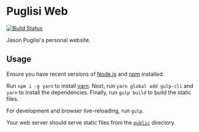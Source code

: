 # Puglisi Web

[![Build Status](https://travis-ci.com/JasonPuglisi/puglisi-web.svg?branch=master)](https://travis-ci.com/JasonPuglisi/puglisi-web)

Jason Puglisi's personal website.

## Usage

Ensure you have recent versions of [Node.js](https://nodejs.org/en/) and
[npm](https://www.npmjs.com/) installed.

Run `npm i -g yarn` to install [yarn](https://yarnpkg.com/en/). Next, run
`yarn global add gulp-cli` and `yarn` to install the dependencies. Finally, run
`gulp build` to build the static files.

For development and browser live-reloading, run `gulp`.

Your web server should serve static files from the [`public`](public)
directory.
